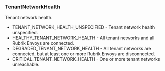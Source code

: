 ### TenantNetworkHealth
Tenant network health.

- TENANT_NETWORK_HEALTH_UNSPECIFIED - Tenant network health unspecified.
- HEALTHY_TENANT_NETWORK_HEALTH - All tenant networks and all Rubrik Envoys are connected.
- DEGRADED_TENANT_NETWORK_HEALTH - All tenant networks are connected, but at least one or more Rubrik Envoys are disconnected.
- CRITICAL_TENANT_NETWORK_HEALTH - One or more tenant networks unreachable.
